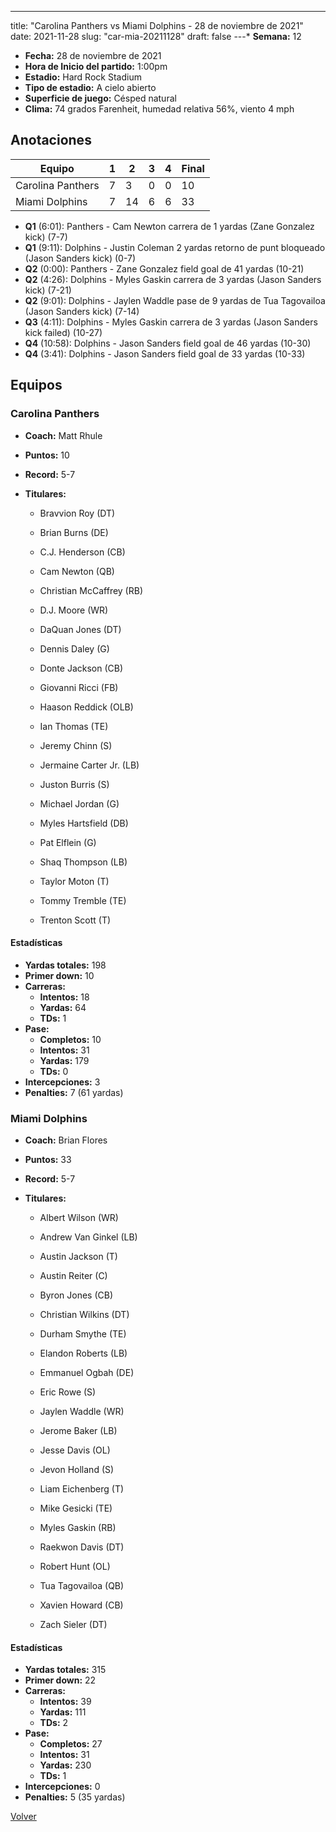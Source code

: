 ---
title: "Carolina Panthers vs Miami Dolphins - 28 de noviembre de 2021"
date: 2021-11-28
slug: "car-mia-20211128"
draft: false
---* **Semana:** 12
* **Fecha:** 28 de noviembre de 2021
* **Hora de Inicio del partido:** 1:00pm
* **Estadio:** Hard Rock Stadium
* **Tipo de estadio:** A cielo abierto
* **Superficie de juego:** Césped natural
* **Clima:** 74 grados Farenheit, humedad relativa 56%, viento 4 mph




## Anotaciones
| Equipo | 1 | 2 | 3 | 4 | Final |
|--------|---|---|---|---|-------|
| Carolina Panthers  | 7 | 3 | 0 | 0  | 10 |
| Miami Dolphins  | 7 | 14 | 6 | 6  | 33 |
* **Q1** (6:01): Panthers - Cam Newton carrera de 1 yardas (Zane Gonzalez kick) (7-7)
* **Q1** (9:11): Dolphins - Justin Coleman 2 yardas retorno de punt bloqueado (Jason Sanders kick) (0-7)
* **Q2** (0:00): Panthers - Zane Gonzalez field goal de 41 yardas (10-21)
* **Q2** (4:26): Dolphins - Myles Gaskin carrera de 3 yardas (Jason Sanders kick) (7-21)
* **Q2** (9:01): Dolphins - Jaylen Waddle pase de 9 yardas de Tua Tagovailoa (Jason Sanders kick) (7-14)
* **Q3** (4:11): Dolphins - Myles Gaskin carrera de 3 yardas (Jason Sanders kick failed) (10-27)
* **Q4** (10:58): Dolphins - Jason Sanders field goal de 46 yardas (10-30)
* **Q4** (3:41): Dolphins - Jason Sanders field goal de 33 yardas (10-33)


## Equipos


### Carolina Panthers
* **Coach:** Matt Rhule
* **Puntos:** 10
* **Record:** 5-7
* **Titulares:** 

  * Bravvion Roy (DT) 

  * Brian Burns (DE) 

  * C.J. Henderson (CB) 

  * Cam Newton (QB) 

  * Christian McCaffrey (RB) 

  * D.J. Moore (WR) 

  * DaQuan Jones (DT) 

  * Dennis Daley (G) 

  * Donte Jackson (CB) 

  * Giovanni Ricci (FB) 

  * Haason Reddick (OLB) 

  * Ian Thomas (TE) 

  * Jeremy Chinn (S) 

  * Jermaine Carter Jr. (LB) 

  * Juston Burris (S) 

  * Michael Jordan (G) 

  * Myles Hartsfield (DB) 

  * Pat Elflein (G) 

  * Shaq Thompson (LB) 

  * Taylor Moton (T) 

  * Tommy Tremble (TE) 

  * Trenton Scott (T) 

#### Estadísticas
* **Yardas totales:** 198
* **Primer down:** 10
* **Carreras:**
  * **Intentos:** 18
  * **Yardas:** 64
  * **TDs:** 1
* **Pase:**
  * **Completos:** 10
  * **Intentos:** 31
  * **Yardas:** 179
  * **TDs:** 0
* **Intercepciones:** 3
* **Penalties:** 7 (61 yardas)

### Miami Dolphins
* **Coach:** Brian Flores
* **Puntos:** 33
* **Record:** 5-7
* **Titulares:** 

  * Albert Wilson (WR) 

  * Andrew Van Ginkel (LB) 

  * Austin Jackson (T) 

  * Austin Reiter (C) 

  * Byron Jones (CB) 

  * Christian Wilkins (DT) 

  * Durham Smythe (TE) 

  * Elandon Roberts (LB) 

  * Emmanuel Ogbah (DE) 

  * Eric Rowe (S) 

  * Jaylen Waddle (WR) 

  * Jerome Baker (LB) 

  * Jesse Davis (OL) 

  * Jevon Holland (S) 

  * Liam Eichenberg (T) 

  * Mike Gesicki (TE) 

  * Myles Gaskin (RB) 

  * Raekwon Davis (DT) 

  * Robert Hunt (OL) 

  * Tua Tagovailoa (QB) 

  * Xavien Howard (CB) 

  * Zach Sieler (DT) 

#### Estadísticas
* **Yardas totales:** 315
* **Primer down:** 22
* **Carreras:**
  * **Intentos:** 39
  * **Yardas:** 111
  * **TDs:** 2
* **Pase:**
  * **Completos:** 27
  * **Intentos:** 31
  * **Yardas:** 230
  * **TDs:** 1
* **Intercepciones:** 0
* **Penalties:** 5 (35 yardas)


[Volver](/historia/2021)
